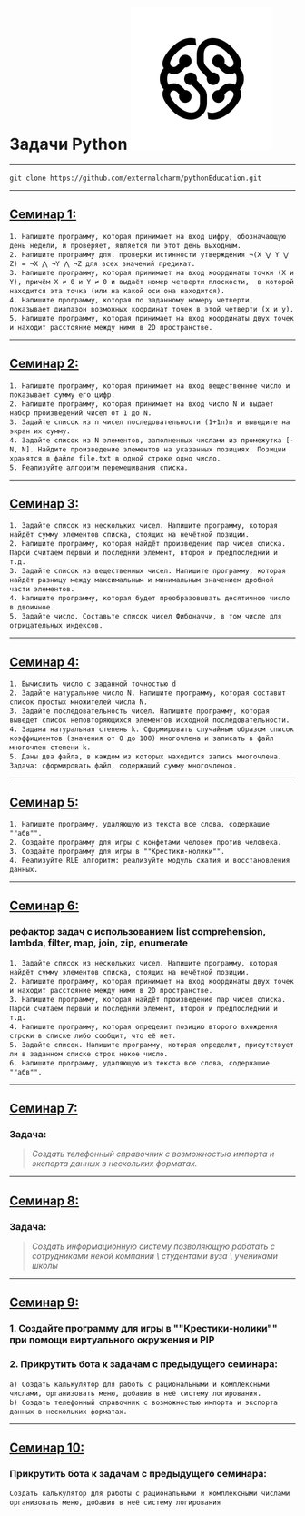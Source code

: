 # Задачи Python ![gb_logo](gb.png)
---

```
git clone https://github.com/externalcharm/pythonEducation.git
```

---
## [Семинар 1:](https://github.com/externalcharm/pythonEducation/tree/main/seminar1)
    1. Напишите программу, которая принимает на вход цифру, обозначающую день недели, и проверяет, является ли этот день выходным.
    2. Напишите программу для. проверки истинности утверждения ¬(X ⋁ Y ⋁ Z) = ¬X ⋀ ¬Y ⋀ ¬Z для всех значений предикат.
    3. Напишите программу, которая принимает на вход координаты точки (X и Y), причём X ≠ 0 и Y ≠ 0 и выдаёт номер четверти плоскости,  в которой находится эта точка (или на какой оси она находится).
    4. Напишите программу, которая по заданному номеру четверти, показывает диапазон возможных координат точек в этой четверти (x и y).
    5. Напишите программу, которая принимает на вход координаты двух точек и находит расстояние между ними в 2D пространстве.
---

## [Семинар 2:](https://github.com/externalcharm/pythonEducation/tree/main/seminar2)
    1. Напишите программу, которая принимает на вход вещественное число и показывает сумму его цифр. 
    2. Напишите программу, которая принимает на вход число N и выдает набор произведений чисел от 1 до N.
    3. Задайте список из n чисел последовательности (1+1n)n и выведите на экран их сумму.
    4. Задайте список из N элементов, заполненных числами из промежутка [-N, N]. Найдите произведение элементов на указанных позициях. Позиции хранятся в файле file.txt в одной строке одно число.
    5. Реализуйте алгоритм перемешивания списка.
---

## [Семинар 3:](https://github.com/externalcharm/pythonEducation/tree/main/seminar3)
    1. Задайте список из нескольких чисел. Напишите программу, которая найдёт сумму элементов списка, стоящих на нечётной позиции.
    2. Напишите программу, которая найдёт произведение пар чисел списка. Парой считаем первый и последний элемент, второй и предпоследний и т.д.
    3. Задайте список из вещественных чисел. Напишите программу, которая найдёт разницу между максимальным и минимальным значением дробной части элементов.
    4. Напишите программу, которая будет преобразовывать десятичное число в двоичное.
    5. Задайте число. Составьте список чисел Фибоначчи, в том числе для отрицательных индексов.
---

## [Семинар 4:](https://github.com/externalcharm/pythonEducation/tree/main/seminar4) 
    1. Вычислить число c заданной точностью d
    2. Задайте натуральное число N. Напишите программу, которая составит список простых множителей числа N.
    3. Задайте последовательность чисел. Напишите программу, которая выведет список неповторяющихся элементов исходной последовательности.
    4. Задана натуральная степень k. Сформировать случайным образом список коэффициентов (значения от 0 до 100) многочлена и записать в файл многочлен степени k. 
    5. Даны два файла, в каждом из которых находится запись многочлена. Задача: сформировать файл, содержащий сумму многочленов.
---

## [Семинар 5:](https://github.com/externalcharm/pythonEducation/tree/main/seminar5)
    1. Напишите программу, удаляющую из текста все слова, содержащие ""абв"".
    2. Создайте программу для игры с конфетами человек против человека.
    3. Создайте программу для игры в ""Крестики-нолики"".
    4. Реализуйте RLE алгоритм: реализуйте модуль сжатия и восстановления данных.
---

## [Семинар 6:](https://github.com/externalcharm/pythonEducation/tree/main/seminar6)
### рефактор задач с использованием list comprehension, lambda, filter, map, join, zip, enumerate
    1. Задайте список из нескольких чисел. Напишите программу, которая найдёт сумму элементов списка, стоящих на нечётной позиции.
    2. Напишите программу, которая принимает на вход координаты двух точек и находит расстояние между ними в 2D пространстве.
    3. Напишите программу, которая найдёт произведение пар чисел списка. Парой считаем первый и последний элемент, второй и предпоследний и т.д.
    4. Напишите программу, которая определит позицию второго вхождения строки в списке либо сообщит, что её нет.
    5. Задайте список. Напишите программу, которая определит, присутствует ли в заданном списке строк некое число.
    6. Напишите программу, удаляющую из текста все слова, содержащие ""абв"".
---

## [Семинар 7:](https://github.com/externalcharm/pythonEducation/tree/main/seminar7)
### Задача:
>_Создать телефонный справочник с возможностью импорта и экспорта данных в нескольких форматах._
---

## [Семинар 8:](https://github.com/externalcharm/pythonEducation/tree/main/seminar8)
### Задача:
>_Создать информационную систему позволяющую работать с сотрудниками некой компании \ студентами вуза \ учениками школы_
---

## [Семинар 9:](https://github.com/externalcharm/pythonEducation/tree/main/seminar9)
### 1. Создайте программу для игры в ""Крестики-нолики"" при помощи виртуального окружения и PIP 
### 2. Прикрутить бота к задачам с предыдущего семинара: 
    a) Создать калькулятор для работы с рациональными и комплексными числами, организовать меню, добавив в неё систему логирования.
    b) Создать телефонный справочник с возможностью импорта и экспорта данных в нескольких форматах.
---
## [Семинар 10:](https://github.com/externalcharm/pythonEducation/tree/main/seminar10)
### Прикрутить бота к задачам с предыдущего семинара:
    Создать калькулятор для работы с рациональными и комплексными числами организовать меню, добавив в неё систему логирования